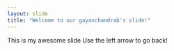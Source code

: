 ```yaml
---
layout: slide
title: "Welcome to our gayanchandrab's slide!"
---
```

This is my awesome slide
Use the left arrow to go back!